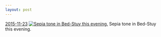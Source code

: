 ```yaml
---
layout: post
---
```


<p>
  <time><a href="/451">2015-11-23</a></time>
  <a href="/451"><img src="{{ site.assets_url }}/451-640.jpg" srcset="{{ site.assets_url }}/451-1280.jpg 1280w, {{ site.assets_url }}/451-960.jpg 960w, {{ site.assets_url }}/451-640.jpg 640w, {{ site.assets_url }}/451-320.jpg 320w" sizes="(min-width: 700px) 50vw, calc(100vw - 2rem)" alt="Sepia tone in Bed-Stuy this evening." /></a>
  <span>Sepia tone in Bed-Stuy this evening.</span>
</p>
